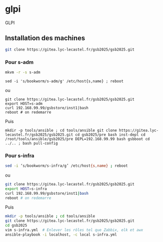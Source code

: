 # glpi
GLPI

## Installation des machines

```bash
git clone https://gitea.lyc-lecastel.fr/gsb2025/gsb2025.git
```

### Pour s-adm
```bash
mkvm -r -s s-adm
```

```
sed -i 's/bookworm/s-adm/g' /etc/host{s,name} ; reboot
```

ou

```
git clone https://gitea.lyc-lecastel.fr/gsb2025/gsb2025.git
export HOST=s-adm 
curl 192.168.99.99/gsbstore/inst1|bash
reboot # on redemarre
```

Puis 

```
mkdir -p tools/ansible ; cd tools/ansible git clone https://gitea.lyc-lecastel.fr/gsb2025/gsb2025.git cd gsb2025/pre bash inst-depl cd /root/tools/ansible/gsb2025/pre DEPL=192.168.99.99 bash gsbboot cd ../.. ; bash pull-config
```

### Pour s-infra

```bash
sed -i ‘s/bookworm/s-infra/g’ /etc/host{s,name} ; reboot
```

ou

```bash
git clone https://gitea.lyc-lecastel.fr/gsb2025/gsb2025.git
export HOST=s-infra   
curl 192.168.99.99/gsbstore/inst1|bash
reboot # on redemarre
```

Puis 

```bash
mkdir -p tools/ansible ; cd tools/ansible
git clone https://gitea.lyc-lecastel.fr/gsb2025/gsb2025.git
cd gsb2025
vim s-infra.yml  # Enlever les rôles tel que Zabbix, elk et awx
ansible-playbook -i localhost, -c local s-infra.yml
```
